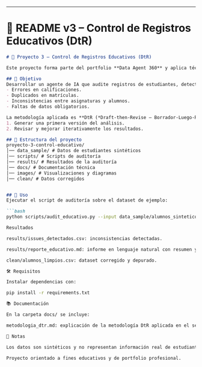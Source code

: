 
---

# 📄 README v3 – Control de Registros Educativos (DtR)  

```markdown
# 📘 Proyecto 3 – Control de Registros Educativos (DtR)

Este proyecto forma parte del portfolio **Data Agent 360** y aplica técnicas de **auditoría y calidad de datos** en el sector educativo.

## 🎯 Objetivo
Desarrollar un agente de IA que audite registros de estudiantes, detectando:
- Errores en calificaciones.
- Duplicados en matrículas.
- Inconsistencias entre asignaturas y alumnos.
- Faltas de datos obligatorios.

La metodología aplicada es **DtR (*Draft-then-Revise – Borrador-Luego-Revisión*)**, que permite:
1. Generar una primera versión del análisis.
2. Revisar y mejorar iterativamente los resultados.

## 📂 Estructura del proyecto
proyecto-3-control-educativo/
│── data_sample/ # Datos de estudiantes sintéticos
│── scripts/ # Scripts de auditoría
│── results/ # Resultados de la auditoría
│── docs/ # Documentación técnica
│── images/ # Visualizaciones y diagramas
│── clean/ # Datos corregidos


## 🚀 Uso
Ejecutar el script de auditoría sobre el dataset de ejemplo:

```bash
python scripts/audit_educativo.py --input data_sample/alumnos_sinteticos.csv --outdir results

Resultados

results/issues_detectados.csv: inconsistencias detectadas.

results/reporte_educativo.md: informe en lenguaje natural con resumen y métricas.

clean/alumnos_limpios.csv: dataset corregido y depurado.

🛠️ Requisitos

Instalar dependencias con:

pip install -r requirements.txt

📚 Documentación

En la carpeta docs/ se incluye:

metodologia_dtr.md: explicación de la metodología DtR aplicada en el sector educativo.

📌 Notas

Los datos son sintéticos y no representan información real de estudiantes.

Proyecto orientado a fines educativos y de portfolio profesional.
